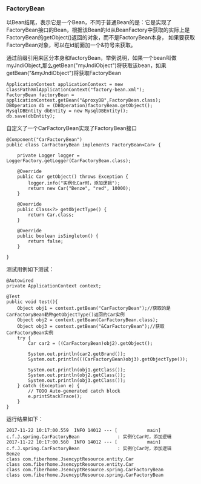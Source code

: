 ### FactoryBean

以Bean结尾，表示它是一个Bean，不同于普通Bean的是：它是实现了FactoryBean<T>接口的Bean，根据该Bean的Id从BeanFactory中获取的实际上是FactoryBean的getObject()返回的对象，而不是FactoryBean本身， 如果要获取FactoryBean对象，可以在id前面加一个&符号来获取。


通过前缀引用来区分本身和factoryBean，举例说明，如果一个bean叫做myJndiObject,那么getBean("myJndiObject")将获取该bean，如果getBean("&myJndiObject")将获取FactoryBean


```
ApplicationContext applicationContext = new ClassPathXmlApplicationContext("factory-bean.xml");  
FactoryBean factoryBean =  applicationContext.getBean("&proxyDB",FactoryBean.class);  
DBOperation db = (DBOperation)factoryBean.getObject();  
MysqlDBEntity dbEntity = new MysqlDBEntity();  
db.save(dbEntity); 
```
自定义了一个CarFactoryBean实现了FactoryBean接口

```
@Component("CarFactoryBean")
public class CarFactoryBean implements FactoryBean<Car> {

	private Logger logger = LoggerFactory.getLogger(CarFactoryBean.class);

	@Override
	public Car getObject() throws Exception {
		logger.info("实例化Car时，添加逻辑");
		return new Car("Benze", "red", 10000);
	}

	@Override
	public Class<?> getObjectType() {
		return Car.class;
	}

	@Override
	public boolean isSingleton() {
		return false;
	}
	
}
```
测试用例如下测试：
```
@Autowired
private ApplicationContext context;

@Test
public void test(){
    Object obj1 = context.getBean("CarFactoryBean");//获取的是CarFactoryBean勒种getObjectType()返回的Car实例
    Object obj2 = context.getBean(CarFactoryBean.class);
    Object obj3 = context.getBean("&CarFactoryBean");//获取CarFactoryBean实例
    try {
        Car car2 = ((CarFactoryBean)obj2).getObject();
        
        System.out.println(car2.getBrand());
        System.out.println(((CarFactoryBean)obj3).getObjectType());
        
        System.out.println(obj1.getClass());
        System.out.println(obj2.getClass());
        System.out.println(obj3.getClass());
    } catch (Exception e) {
        // TODO Auto-generated catch block
        e.printStackTrace();
    }
}
```
运行结果如下：
```
2017-11-22 10:17:00.559  INFO 14012 --- [           main] c.f.J.spring.CarFactoryBean              : 实例化Car时，添加逻辑
2017-11-22 10:17:00.560  INFO 14012 --- [           main] c.f.J.spring.CarFactoryBean              : 实例化Car时，添加逻辑
Benze
class com.fiberhome.JsencyptResource.entity.Car
class com.fiberhome.JsencyptResource.entity.Car
class com.fiberhome.JsencyptResource.spring.CarFactoryBean
class com.fiberhome.JsencyptResource.spring.CarFactoryBean
```